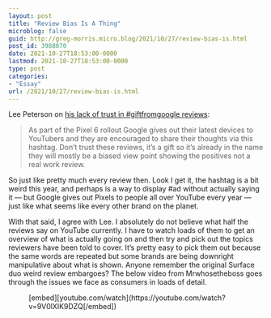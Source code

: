 ```yaml
---
layout: post
title: "Review Bias Is A Thing"
microblog: false
guid: http://greg-morris.micro.blog/2021/10/27/review-bias-is.html
post_id: 3988070
date: 2021-10-27T18:53:00-0000
lastmod: 2021-10-27T18:53:00-0000
type: post
categories:
- "Essay"
url: /2021/10/27/review-bias-is.html
---
```

<p>Lee Peterson on <a href="https://ljpuk.net/2021/10/22/should-you-trust-giftfromgoogle-reviews/">his lack of trust in #giftfromgoogle reviews</a>:</p><blockquote>As part of the Pixel 6 rollout Google gives out their latest devices to YouTubers and they are encouraged to share their thoughts via this hashtag. Don’t trust these reviews, it’s a gift so it’s already in the name they will mostly be a biased view point showing the positives not a real work review.</blockquote><p>So just like pretty much every review then. Look I get it, the hashtag is a bit weird this year, and perhaps is a way to display #ad without actually saying it — but Google gives out Pixels to people all over YouTube every year — just like what seems like every other brand on the planet.</p><p>With that said, I agree with Lee. I absolutely do not believe what half the reviews say on YouTube currently. I have to watch loads of them to get an overview of what is actually going on and then try and pick out the topics reviewers have been told to cover. It’s pretty easy to pick them out because the same words are repeated but some brands are being downright manipulative about what is shown. Anyone remember the original Surface duo weird review embargoes? The below video from Mrwhosetheboss goes through the issues we face as consumers in loads of detail.</p><figure class="kg-card kg-embed-card">
[embed][youtube.com/watch](https://youtube.com/watch?v=9V0lXIK9DZQ[/embed])
</figure>
